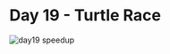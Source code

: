 # Day 19 - Turtle Race
![day19 speedup](https://github.com/user-attachments/assets/2a34de7b-634e-4637-b726-397bf840d717)

